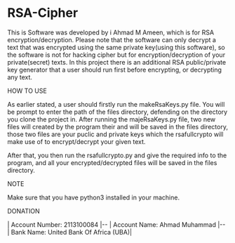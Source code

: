 # RSA-Cipher

This is Software was developed by i Ahmad M Ameen, which is for RSA encryption/decryption.
Please note that the software can only decrypt a text that was encrypted using the same private key(using this software),
so the software is not for hacking cipher but for encryption/decryption of your private(secret) texts.
In this project there is an additional RSA public/private key generator that a user should run first before encrypting,
or decrypting any text.

HOW TO USE

As earlier stated, a user should firstly run the makeRsaKeys.py file. You will be prompt to enter the path of the files directory,
defending on the directory you clone the project in.
After running the majeRsaKeys.py file, two new files will created by the program their and will be saved in the files directory,
those two files are your puclic and private keys which the rsafullcrypto will make use of to encrypt/decrypt your given text.

After that, you then run the rsafullcrypto.py and give the required info to the program, and all your encrypted/decrypted files
will be saved in the files directory.

NOTE

Make sure that you have python3 installed in your machine.

DONATION

| Account Number: 2113100084 |--
| Account Name: Ahmad Muhammad |--
| Bank Name: United Bank Of Africa (UBA)|
